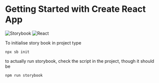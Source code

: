# Getting Started with Create React App
![Storybook](https://img.shields.io/badge/-Storybook-FF4785?style=for-the-badge&logo=storybook&logoColor=white)
![React](https://img.shields.io/badge/react-%2320232a.svg?style=for-the-badge&logo=react&logoColor=%2361DAFB)

To initialise story book in project type

```
npx sb init
```


to actually run storybook, check the script in the project, though it should be 

```
npm run storybook
```
